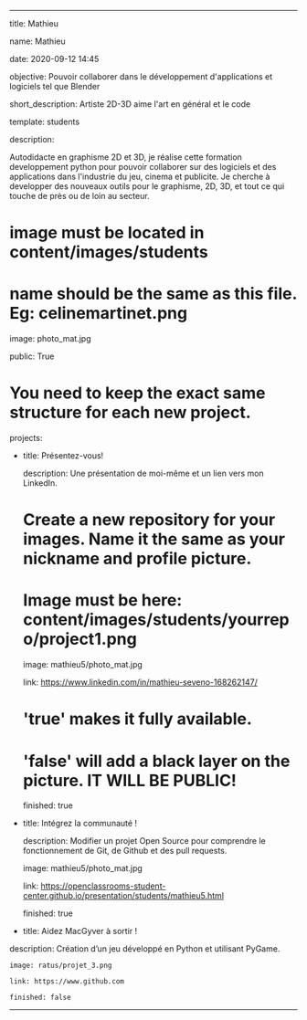 ---


title: Mathieu


name: Mathieu

date: 2020-09-12 14:45

objective: Pouvoir collaborer dans le développement d'applications et logiciels tel que Blender

short_description: Artiste 2D-3D aime l'art en général et le code 


template: students

description:

Autodidacte en graphisme 2D et 3D, je réalise cette formation developpement python pour pouvoir collaborer sur des logiciels et des
applications dans l'industrie du jeu, cinema et publicite. Je cherche à developper des nouveaux outils pour le graphisme, 2D, 3D, et tout ce qui touche de près ou de loin au secteur.

# image must be located in content/images/students
# name should be the same as this file. Eg: celinemartinet.png
image: photo_mat.jpg

public: True


# You need to keep the exact same structure for each new project.

projects:

  - title: Présentez-vous!

    description: Une présentation de moi-même et un lien vers mon LinkedIn.

    # Create a new repository for your images. Name it the same as your nickname and profile picture.

    # Image must be here: content/images/students/yourrepo/project1.png

    image: mathieu5/photo_mat.jpg

    link: https://www.linkedin.com/in/mathieu-seveno-168262147/

    # 'true' makes it fully available.

    # 'false' will add a black layer on the picture. IT WILL BE PUBLIC!

    finished: true

  - title: Intégrez la communauté !

    description: Modifier un projet Open Source pour comprendre le fonctionnement de Git, de Github et des pull requests. 

    image: mathieu5/photo_mat.jpg

    link: https://openclassrooms-student-center.github.io/presentation/students/mathieu5.html

    finished: true

  - title: Aidez MacGyver à sortir !

   description: Création d’un jeu développé en Python et utilisant PyGame.

    image: ratus/projet_3.png

    link: https://www.github.com

    finished: false

---